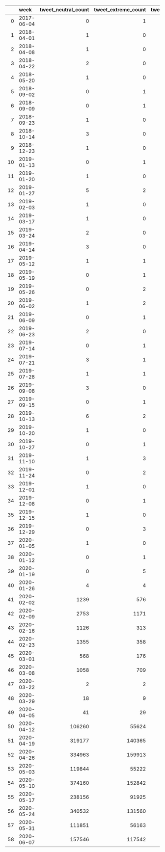 |    | week       |   tweet_neutral_count |   tweet_extreme_count |   tweet_count |
|---:|:-----------|----------------------:|----------------------:|--------------:|
|  0 | 2017-06-04 |                     0 |                     1 |             1 |
|  1 | 2018-04-01 |                     1 |                     0 |             1 |
|  2 | 2018-04-08 |                     1 |                     0 |             1 |
|  3 | 2018-04-22 |                     2 |                     0 |             2 |
|  4 | 2018-05-20 |                     1 |                     0 |             1 |
|  5 | 2018-09-02 |                     0 |                     1 |             1 |
|  6 | 2018-09-09 |                     0 |                     1 |             1 |
|  7 | 2018-09-23 |                     1 |                     0 |             1 |
|  8 | 2018-10-14 |                     3 |                     0 |             3 |
|  9 | 2018-12-23 |                     1 |                     0 |             1 |
| 10 | 2019-01-13 |                     0 |                     1 |             1 |
| 11 | 2019-01-20 |                     1 |                     0 |             1 |
| 12 | 2019-01-27 |                     5 |                     2 |             7 |
| 13 | 2019-02-03 |                     1 |                     0 |             1 |
| 14 | 2019-03-17 |                     1 |                     0 |             1 |
| 15 | 2019-03-24 |                     2 |                     0 |             2 |
| 16 | 2019-04-14 |                     3 |                     0 |             3 |
| 17 | 2019-05-12 |                     1 |                     1 |             2 |
| 18 | 2019-05-19 |                     0 |                     1 |             1 |
| 19 | 2019-05-26 |                     0 |                     2 |             2 |
| 20 | 2019-06-02 |                     1 |                     2 |             3 |
| 21 | 2019-06-09 |                     0 |                     1 |             1 |
| 22 | 2019-06-23 |                     2 |                     0 |             2 |
| 23 | 2019-07-14 |                     0 |                     1 |             1 |
| 24 | 2019-07-21 |                     3 |                     1 |             4 |
| 25 | 2019-07-28 |                     1 |                     1 |             2 |
| 26 | 2019-09-08 |                     3 |                     0 |             3 |
| 27 | 2019-09-15 |                     0 |                     1 |             1 |
| 28 | 2019-10-13 |                     6 |                     2 |             8 |
| 29 | 2019-10-20 |                     1 |                     0 |             1 |
| 30 | 2019-10-27 |                     0 |                     1 |             1 |
| 31 | 2019-11-10 |                     1 |                     3 |             4 |
| 32 | 2019-11-24 |                     0 |                     2 |             2 |
| 33 | 2019-12-01 |                     1 |                     0 |             1 |
| 34 | 2019-12-08 |                     0 |                     1 |             1 |
| 35 | 2019-12-15 |                     1 |                     0 |             1 |
| 36 | 2019-12-29 |                     0 |                     3 |             3 |
| 37 | 2020-01-05 |                     1 |                     0 |             1 |
| 38 | 2020-01-12 |                     0 |                     1 |             1 |
| 39 | 2020-01-19 |                     0 |                     5 |             5 |
| 40 | 2020-01-26 |                     4 |                     4 |             8 |
| 41 | 2020-02-02 |                  1239 |                   576 |          1815 |
| 42 | 2020-02-09 |                  2753 |                  1171 |          3924 |
| 43 | 2020-02-16 |                  1126 |                   313 |          1439 |
| 44 | 2020-02-23 |                  1355 |                   358 |          1713 |
| 45 | 2020-03-01 |                   568 |                   176 |           744 |
| 46 | 2020-03-08 |                  1058 |                   709 |          1767 |
| 47 | 2020-03-22 |                     2 |                     2 |             4 |
| 48 | 2020-03-29 |                    18 |                     9 |            27 |
| 49 | 2020-04-05 |                    41 |                    29 |            70 |
| 50 | 2020-04-12 |                106260 |                 55624 |        161884 |
| 51 | 2020-04-19 |                319177 |                140365 |        459542 |
| 52 | 2020-04-26 |                334963 |                159913 |        494876 |
| 53 | 2020-05-03 |                119844 |                 55222 |        175066 |
| 54 | 2020-05-10 |                374160 |                152842 |        527002 |
| 55 | 2020-05-17 |                238156 |                 91925 |        330081 |
| 56 | 2020-05-24 |                340532 |                131560 |        472092 |
| 57 | 2020-05-31 |                111851 |                 56163 |        168014 |
| 58 | 2020-06-07 |                157546 |                117542 |        275088 |